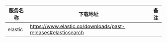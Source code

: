 | 服务名称 | 下载地址                                                     | 备注 |
| -------- | ------------------------------------------------------------ | ---- |
| elastic  | https://www.elastic.co/downloads/past-releases#elasticsearch |      |

